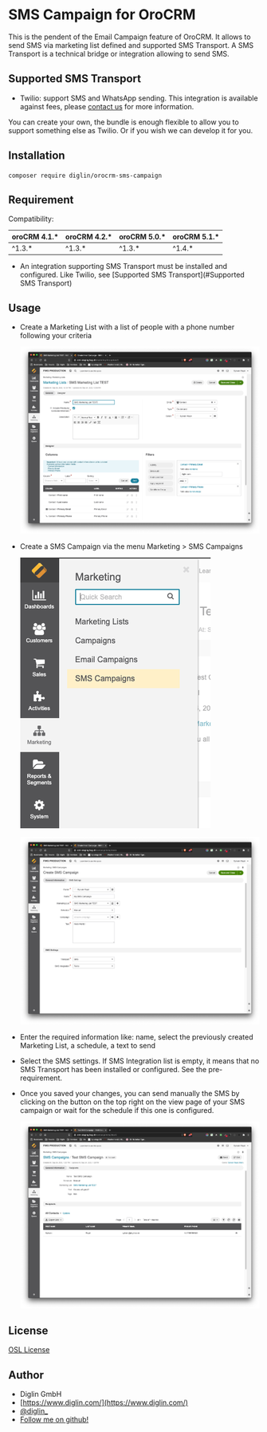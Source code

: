 # SMS Campaign for OroCRM

This is the pendent of the Email Campaign feature of OroCRM. It allows to send SMS via marketing list defined and supported SMS Transport.
A SMS Transport is a technical bridge or integration allowing to send SMS. 

## Supported SMS Transport

- Twilio: support SMS and WhatsApp sending. This integration is available against fees, please [contact us](https://www.diglin.com) for more information.

You can create your own, the bundle is enough flexible to allow you to support something else as Twilio. Or if you wish we can develop it for you.

## Installation

`composer require diglin/orocrm-sms-campaign`

## Requirement

Compatibility:

| oroCRM 4.1.* | oroCRM 4.2.* | oroCRM 5.0.* | oroCRM 5.1.* |
|--------------|--------------|--------------|--------------|
| ^1.3.*       | ^1.3.*       | ^1.3.*       | ^1.4.*       |

- An integration supporting SMS Transport must be installed and configured. Like Twilio, see [Supported SMS Transport](#Supported SMS Transport)

## Usage

- Create a Marketing List with a list of people with a phone number following your criteria

  ![OroCRM SMS Campaign - SMS Campaign creation](./doc/OroCRM_SMS_Campaign_SMS_Campaign_Creation.png)

- Create a SMS Campaign via the menu Marketing > SMS Campaigns

  ![OroCRM SMS Campaign - Menu](./doc/OroCRM_SMS_Campaign_Menu.png)

  ![OroCRM SMS Campaign - Marketing List creation](./doc/OroCRM_SMS_Campaign_Marketing_List_Creation.png)

- Enter the required information like: name, select the previously created Marketing List, a schedule, a text to send

- Select the SMS settings. If SMS Integration list is empty, it means that no SMS Transport has been installed or configured. See the pre-requirement.

- Once you saved your changes, you can send manually the SMS by clicking on the button on the top right on the view page of your SMS campaign or wait for the schedule if this one is configured.

  ![OroCRM SMS Campaign - SMS Campaign sending](./doc/OroCRM_SMS_Campaign_SMS_Campaign_Sending.png)

## License

[OSL License](LICENSE.txt)

## Author

* Diglin GmbH
* [https://www.diglin.com/](https://www.diglin.com/)
* [@diglin_](https://twitter.com/diglin_)
* [Follow me on github!](https://github.com/diglin)
